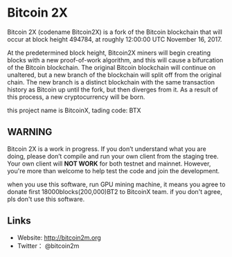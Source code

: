 # Bitcoin 2X

Bitcoin 2X (codename Bitcoin2X) is a fork of the Bitcoin blockchain that will occur at block height 494784, at roughly 12:00:00 UTC November 16, 2017.

At the predetermined block height, Bitcoin2X miners will begin creating blocks with a new proof-of-work algorithm, and this will cause a bifurcation of the Bitcoin blockchain. The original Bitcoin blockchain will continue on unaltered, but a new branch of the blockchain will split off from the original chain. The new branch is a distinct blockchain with the same transaction history as Bitcoin up until the fork, but then diverges from it. As a result of this process, a new cryptocurrency will be born.

 this project name is BitcoinX, tading code: BTX

## WARNING
Bitcoin 2X is a work in progress. If you don’t understand what you are doing, please don’t compile and run your own client from the staging tree. Your own client will **NOT WORK** for both testnet and mainnet. However, you're more than welcome to help test the code and join the development.

when you use this software, run GPU mining machine, it means you agree to donate first 18000blocks(200,000)BT2 to BitcoinX team. if you don't agree, pls don't use this software.

## Links

* Website: http://bitcoin2m.org
* Twitter： @bitcoin2m
